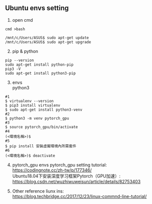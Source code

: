 ## Ubuntu envs setting
01. open cmd
```
cmd >bash
```
```
/mnt/c/Users/ASUS$ sudo apt-get update
/mnt/c/Users/ASUS$ sudo apt-get upgrade
```
02. pip & python
```
pip --version
sudo apt-get install python-pip
pip3 -V 
sudo apt-get install python3-pip
```
03. envs <br>
python3
```
#1
$ virtualenv --version
$ pip3 install virtualenv
$ sudo apt-get install python3-venv
#2
$ python3 -m venv pytorch_gpu
#3
$ source pytorch_gpu/bin/activate
#4
(<環境名稱>)$
#5
$ pip install 安裝虛擬環境內所需套件
#6
(<環境名稱>)$ deactivate
```

04. pytorch_gpu envs
pytorch_gpu setting tutorial:<br>
https://codingnote.cc/zh-tw/p/177346/ <br>
Ubuntu18.04下安装深度学习框架Pytorch（GPU加速）:<br>
https://blog.csdn.net/wuzhiwuweisun/article/details/82753403 <br>

05. Other reference
liunx ins: <br>
https://blog.techbridge.cc/2017/12/23/linux-commnd-line-tutorial/




